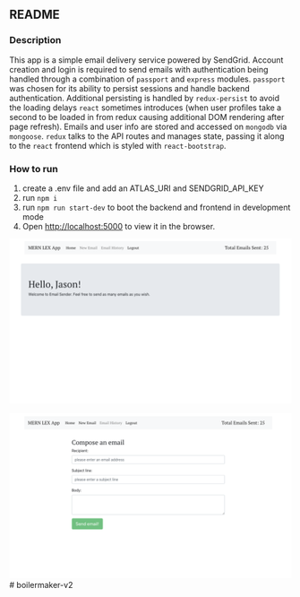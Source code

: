 ## README

### Description

This app is a simple email delivery service powered by SendGrid. Account creation and login is required to send emails with authentication being handled through a combination of `passport` and `express` modules. `passport` was chosen for its ability to persist sessions and handle backend authentication. Additional persisting is handled by `redux-persist` to avoid the loading delays `react` sometimes introduces (when user profiles take a second to be loaded in from redux causing additional DOM rendering after page refresh). Emails and user info are stored and accessed on `mongodb` via `mongoose`. `redux` talks to the API routes and manages state, passing it along to the `react` frontend which is styled with `react-bootstrap`.

### How to run

1. create a .env file and add an ATLAS_URI and SENDGRID_API_KEY
2. run `npm i`
3. run `npm run start-dev` to boot the backend and frontend in development mode
4. Open [http://localhost:5000](http://localhost:5000) to view it in the browser.

![Alt text](/public/ss-home.png?raw=true 'Home Page')

![Alt text](/public/ss-new-email.png?raw=true 'New Email Page')
#   b o i l e r m a k e r - v 2 
 
 